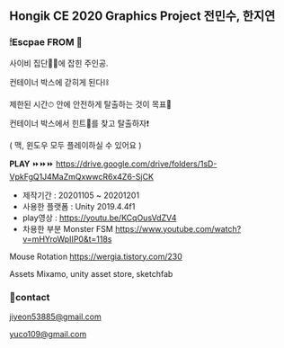 ## Hongik CE 2020 Graphics Project 전민수, 한지연

### 🕯Escpae FROM 🔦
사이비 집단🧟‍♂️에 잡힌 주인공.

컨테이너 박스에 갇히게 된다⛓

제한된 시간⏱ 안에 안전하게 탈출하는 것이 목표👣

컨테이너 박스에서 힌트🔑를 찾고 탈출하자❗️


( 맥, 윈도우 모두 플레이하실 수 있어요 )

**PLAY** ⏩⏩⏩ https://drive.google.com/drive/folders/1sD-VpkFgQ1J4MaZmQxwwcR6x4Z6-SjCK

- 제작기간 : 20201105 ~ 20201201
- 사용한 플랫폼 : Unity 2019.4.4f1
- play영상 : https://youtu.be/KCqOusVdZV4
- 차용한 부분
Monster FSM  https://www.youtube.com/watch?v=mHYroWpIIP0&t=118s

Mouse Rotation  https://wergia.tistory.com/230

Assets  Mixamo, unity asset store, sketchfab

### 🔗contact

jiyeon53885@gmail.com

yuco109@gmail.com

